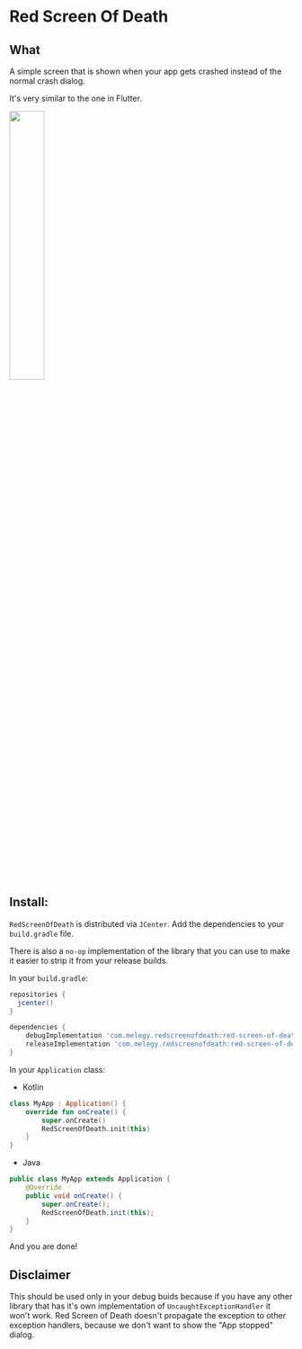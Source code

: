 # Red Screen Of Death

## What

A simple screen that is shown when your app gets crashed instead of the normal crash dialog.

It's very similar to the one in Flutter.


<img src="https://github.com/mlegy/red-screen-of-death/blob/main/art/sample.gif" width="35%">


## Install:

`RedScreenOfDeath` is distributed via `JCenter`. Add the dependencies to your `build.gradle` file.

There is also a `no-op` implementation of the library that you can use to make it easier to strip it from your release builds.

In your  `build.gradle`:

```groovy
repositories {
  jcenter()
}

dependencies {
    debugImplementation 'com.melegy.redscreenofdeath:red-screen-of-death:0.1.1'
    releaseImplementation 'com.melegy.redscreenofdeath:red-screen-of-death-no-op:0.1.1'
}
```

In your  `Application`  class:

- Kotlin
```kotlin
class MyApp : Application() {  
    override fun onCreate() {  
        super.onCreate()  
        RedScreenOfDeath.init(this)  
    }  
}
```

- Java
```java
public class MyApp extends Application {
    @Override
    public void onCreate() {
        super.onCreate();
        RedScreenOfDeath.init(this);
    }
}
```

And you are done!

## Disclaimer
This should be used only in your debug buids because if you have any other library that has it's own implementation of `UncaughtExceptionHandler` it won't work. Red Screen of Death doesn't propagate the exception to other exception handlers, because we don't want to show the "App stopped" dialog. 
